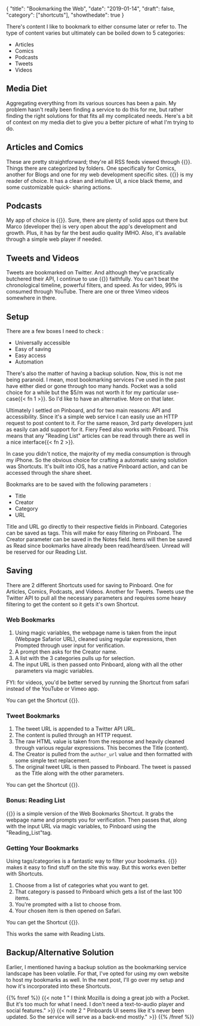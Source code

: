 {
  "title": "Bookmarking the Web",
  "date": "2019-01-14",
  "draft": false,
  "category": ["shortcuts"],
  "showthedate": true 
}

There's content I like to bookmark to either consume later or refer to. The type of content varies but ultimately can be boiled down to  5 categories:

- Articles 
- Comics 
- Podcasts 
- Tweets 
- Videos 

## Media Diet 
Aggregating everything from its various sources has been a pain. My problem hasn't really been finding a service to do this for me, but rather finding the right solutions for that fits all my complicated needs. Here's a bit of context on my media diet to give you a better picture of what I'm trying to do. 

## Articles and Comics 
These are pretty straightforward; they're all RSS feeds viewed through  {{<link href ="https://feedbin.com" content ="Feedbin" >}}. Things there are categorized by folders. One specifically for Comics, another for Blogs and one for my web development specific sites. {{<link href ="https://itunes.apple.com/us/app/fiery-feeds-rss-reader/id1158763303?mt=8" content ="Feeds Fiery" >}} is my reader of choice. It has a clean and intuitive UI, a nice black theme, and some customizable quick- sharing actions.

## Podcasts 
My app of choice is  {{<link href ="https://itunes.apple.com/us/app/overcast/id888422857?mt=8" content ="Overcast" >}}. Sure, there are plenty of solid apps out there but Marco  (developer the) is very open about the app's development and growth. Plus, it has by far the best audio quality IMHO. Also, it's available through a simple web player if needed.

## Tweets and Videos 
Tweets are bookmarked on Twitter. And although they've practically butchered their API, I continue to use  {{<link href ="https://itunes.apple.com/us/app/tweetbot-5-for-twitter/id1018355599?mt=8" content ="Tweetbot" >}} faithfully. You can't beat the chronological timeline, powerful filters, and speed. As for video, 99% is consumed through YouTube. There are one or three Vimeo videos somewhere in there. 

## Setup 
There are a few boxes I need to check :

- Universally accessible
- Easy of saving
- Easy access
- Automation

There's also the matter of having a backup solution. Now, this is not me being paranoid. I mean, most bookmarking services I've used in the past have either died or gone through too many hands. Pocket was a solid choice for a while but the $5/m was not worth it for my particular use-case{{< fn 1 >}}. So I'd like to have an alternative. More on that later.

Ultimately I settled on Pinboard, and for two main reasons: API and accessibility. Since it's a simple web service I can easily use an HTTP request to post content to it. For the same reason, 3rd party developers just as easily can add support for it. Fiery Feed also works with Pinboard. This means that any  "Reading List" articles can be read through there as well in a nice interface{{< fn 2 >}}.

In case you didn't notice, the majority of my media consumption is through my iPhone. So the obvious choice for crafting a automatic saving solution was Shortcuts. It's built into iOS, has a native Pinboard action, and can be accessed through the share sheet. 

Bookmarks are to be saved with the following parameters :

- Title 
- Creator 
- Category 
- URL 

Title and URL go directly to their respective fields in Pinboard. Categories can be saved as tags. This will make for easy filtering on Pinboard. The Creator parameter can be saved in the Notes field. Items will then be saved as Read since bookmarks have already been read/heard/seen. Unread will be reserved for our Reading List. 

## Saving 
There are 2 different Shortcuts used for saving to Pinboard. One for Articles, Comics, Podcasts, and Videos. Another for Tweets. Tweets use the Twitter API to pull all the necessary parameters and requires some heavy filtering to get the content so it gets it's own Shortcut.

### Web Bookmarks 
1. Using magic variables, the webpage name is taken from the input  (Webpage Safarior URL), cleaned using regular expressions, then Prompted through user input for verification. 
2. A prompt then asks for the Creator name. 
3. A list with the 3 categories pulls up for selection. 
4. The input URL is then passed onto Pinboard, along with all the other parameters via magic variables. 

FYI: for videos, you'd be better served by running the Shortcut from safari instead of the YouTube or Vimeo app. 

You can get the Shortcut  {{<link href ="https://www.icloud.com/shortcuts/564933e1e8724ac6a75f02a3dcde4e5c" content ="here" >}}.

### Tweet Bookmarks 
1. The tweet URL is appended to a Twitter API URL. 
2. The content is pulled through an HTTP request. 
3. The raw HTML value is taken from the response and heavily cleaned through various regular expressions. This becomes the Title (content).
4. The Creator is pulled from the `author_url` value and then formatted with some simple text replacement. 
5. The original tweet URL is then passed to Pinboard. The tweet is passed as the Title along with the other parameters. 

You can get the Shortcut  {{<link href ="https://www.icloud.com/shortcuts/8e8ea1ce538d4653825b6be88df39bb7" content ="here" >}}.

### Bonus: Reading List 
{{<link href ="https://www.icloud.com/shortcuts/011881d4b2cc4665ad7b27690fcca915" content ="This" >}} is a simple version of the Web Bookmarks Shortcut. It grabs the webpage name and prompts you for verification. Then passes that, along with the input URL via magic variables, to Pinboard using the "Reading_List"tag. 

### Getting Your Bookmarks 
Using tags/categories is a fantastic way to filter your bookmarks. {{<link href ="https://pinboard.in" content ="Pinboard.in" >}} makes it easy to find stuff on the site this way. But this works even better with Shortcuts.

1. Choose from a list of categories what you want to get. 
2. That category is passed to Pinboard which gets a list of the last 100 items. 
3. You're prompted with a list to choose from. 
4. Your chosen item is then opened on Safari. 

You can get the Shortcut  {{<link href ="https://www.icloud.com/shortcuts/7801231d015442a598b0b0ddba4c4b2c" content ="here" >}}.

This works the same with Reading Lists. 

## Backup/Alternative Solution
Earlier, I mentioned having a backup solution as the bookmarking service landscape has been volatile. For that, I've opted for using my own website to host my bookmarks as well. In the next post, I'll go over my setup and how it's incorporated into these Shortcuts.

{{% fnref %}}
{{< note 1 " I think Mozilla is doing a great job with a Pocket. But it's too much for what I need. I don't need a text-to-audio player and social features." >}}
{{< note 2 " Pinboards UI seems like it's never been updated. So the service will serve as a back-end mostly." >}}
{{% /fnref %}}